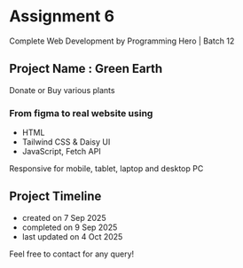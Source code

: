 # Assignment 6
Complete Web Development by Programming Hero | Batch 12

## Project Name : Green Earth
Donate or Buy various plants

### From figma to real website using
- HTML
- Tailwind CSS & Daisy UI
- JavaScript, Fetch API

Responsive for mobile, tablet, laptop and desktop PC

## Project Timeline
- created on 7 Sep 2025
- completed on 9 Sep 2025
- last updated on 4 Oct 2025

Feel free to contact for any query!